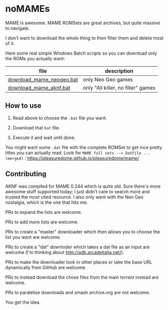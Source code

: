 # noMAMEs

MAME is awesome. MAME ROMSets are great archives, but quite massive to navigate. 

I don't want to download the whole thing to then filter them and delete most of it. 

Here some real simple Windows Batch scripts so you can download only the ROMs you actually want:

| file | description |
|   -  |      -      |
| [download_mame_neogeo.bat](download_mame_neogeo.bat) | only Neo Geo games |
| [download_mame_aknf.bat](download_mame_aknf.bat) | only "All killer, no filler" games |

## How to use

1. Read above to choose the `.bat` file you want. 

2. Download that `bat` file.

3. Execute it and wait until done.

You might want some `.dat` file with the complete ROMSet to get nice pretty titles you can actually read. Look for `MAME full sets --> DatFile ... (merged)` : https://pleasuredome.github.io/pleasuredome/mame/

## Contributing

AKNF was compiled for MAME 0.244 which is quite old. Sure there's more awesome stuff supported today; I just didn't care to search more and trusted the most cited resource. I also only went with the Neo Geo nostalgia, which is the one that hits me.

PRs to expand the lists are welcome.

PRs to add more lists are welcome.

PRs to create a "master" downloader which then allows you to choose the list you want are welcome.

PRs to create a "dat" downloder which takes a dat file as an input are welcome (I'm thinking about http://adb.arcadeitalia.net/).

PRs to make the downloader look in other places or take the base URL dynamically from GitHub are welcome.

PRs to instead download the chose files from the main torrent instead are welcome. 

PRs to paralelise downloads and smash archive.org are not welcome. 

You get the idea.
